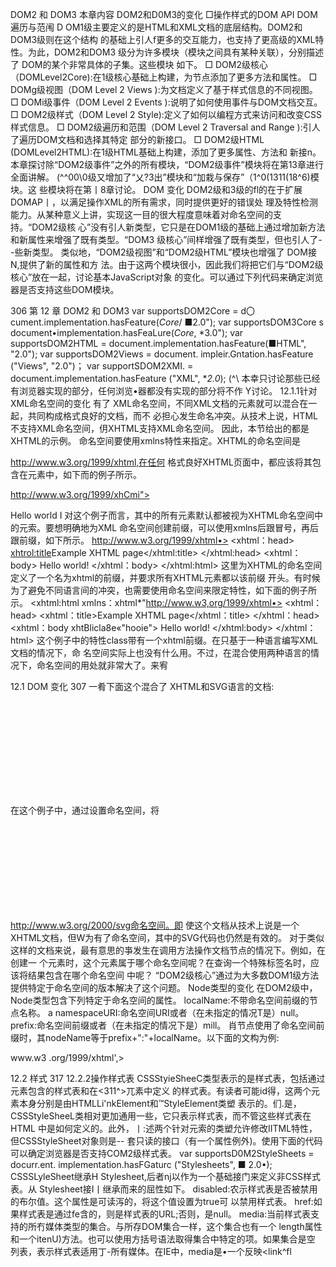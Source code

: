 DOM2 和 DOM3
本章内容
DOM2和D0M3的变化 □操作样式的DOM API
DOM遍历与范闱
D
OM1级主要定义的是HTML和XML文档的底层结构。DOM2和DOM3级则在这个结构
的基础上引人f更多的交互能力，也支持了更高级的XML特性。为此，DOM2和DOM3
级分为许多模块（模块之间具有某种关联），分别描述了 DOM的某个非常具体的子集。这些模块
如下。
□ DOM2级核心（DOMLevel2Core):在1级核心基础上构建，为节点添加了更多方法和属性。 □ DOMg级视图（DOM Level 2 Views ):为文档定义了基于样式信息的不同视图。
□ DOMi级事件（DOM Level 2 Events ):说明了如何使用事件与DOM文档交互。
□ DOM2级样式（DOM Level 2 Style):定义了如何以编程方式来访问和改变CSS样式信息。
□ DOM2级遍历和范围（DOM Level 2 Traversal and Range ):引人了遍历DOM文档和选择其特定 部分的新接口。
□ DOM2级HTML (DOMLevel2HTML):在1级HTML基础上构建，添加了更多属性、方法和
新接n。
本章探讨除“DOM2级事件”之外的所有模块，“DOM2级事件”模块将在第13章进行全面讲解。
(^^00\0级又增加了“乂?3出”模块和“加栽与保存”（1^0(1311(18^6)模块。这 些模块将在第丨8章讨论。
DOM 变化
DOM2级和3级的fl的在于扩展DOMAP丨，以满足操作XML的所有需求，同时提供更好的错误处 理及特性检测能力。从某种意义上讲，实现这一目的很大程度意味着对命名空间的支持。“DOM2级核 心”没有引人新类型，它只是在DOM1级的基础上通过增加新方法和新属性来增强了既有类型。“DOM3 级核心”间样增强了既有类型，但也引人了--些新类型。
类似地，“DOM2级视图”和“DOM2级HTML”模块也增强了 DOM接N,提供了新的属性和方 法。由于这两个模块很小，因此我们将把它们与“DOM2级核心”放在一起，讨论基本JavaScript对象 的变化。可以通过下列代码来确定浏览器是否支持这些DOM模块。

306 第 12 章 DOM2 和 DOM3
var supportsDOM2Core = d〇cument.implementation.hasFeature(*Core*/ ■2.0"); var supportsDOM3Core s document•implementation.hasFeaLure(*Core*, *3.0"); var supportsDOM2HTML = document.implementation.hasFeature(■HTML", "2.0"); var supportsDOM2Views = document. impleir.Gntation.hasFeature ("Views", "2.0")； var supportSDOM2XMI. = document.implementation.hasFeature ("XML", **2.0*);
(^\	本幸只讨论那些已经有浏览器实现的部分，任何浏览•器都没有实现的部分将不作
Y讨论。
12.1.1针对XML命名空间的变化
有了 XML命名空间，不同XML文档的元素就可以混合在一起，共同构成格式良好的文档，而不 必担心发生命名冲突。从技术上说，HTML不支持XML命名空间，仴XHTML支持XML命名空间。 因此，本节给出的都是XHTML的示例。
命名空间要使用xmlns特性来指定。XHTML的命名空间是

http://www.w3.org/1999/xhtml,在任何 格式良好XHTML页面中，都应该将其包含在<html>元素中，如下而的例子所示。
<html xmlns=*

http://www.w3.org/1999/xhCmi">
<head>
<title>Example XHTML page</title>
</head>
<body>
Hello world I </body>
</html>
对这个例子而言，其中的所有元素默认都被视为XHTML命名空间中的元索。要想明确地为XML 命名空间创建前缀，可以使用xmlns后跟冒号，再后跟前缀，如下所示。
<xhtml:html xmlns：xhtml=•

http://www.w3.org/1999/xhtml•>
<xhtml：head>
<xhtrol:title>Example XHTML page</xhtml:title>
</xhtml:head>
<xhtml：body>
Hello world!
</xhtml：body>
</xhtml:html>
这里为XHTML的命名空间定义了一个名为xhtml的前缀，并要求所有XHTML元素都以该前缀 开头。有时候为了避免不同语言间的冲突，也需要使用命名空间来限定特性，如下面的例子所示。
<xhtml:html xmlns：xhtml*"http://www.w3,org/1999/xhtml•>
<xhtml：head>
<xhtml：title>Example XHTML page</xhtml：title>
</xhtml：head>
<xhtml：body xhtBlicla8e«"hooie">
Hello world!
</xhtml:body>
</xhtml：html>
这个例子中的特性class带有一个xhtml前缀。在只基于一种语言编写XML文档的情况下，命 名空间实际上也没有什么用。不过，在混合使用两种语言的情况下，命名空间的用处就非常大了。来宥

12.1 DOM 变化 307
一肴下面这个混合了 XHTML和SVG语言的文档:
<hcml xmlns="http://www.w3,org/1999/xhtml">
<head>
<title>Example XHTML page</title>
</hcad>
<body>
<svg xmlnB*,'

http://www.w3.org/2000/svg* version*Ml. 1"
viowBox=n0 0 100 100" styles"width:100%; height:100%R>
<ract x=”0" y="0" width=_100"	style="fil1:red"/>
</avg>
</body>
</html>
在这个例子中，通过设置命名空间，将<svg>#识为了与包含文档无关的元素。此时，<svg>元素的 所有子元素，以及这些元素的所有特性，都被认为属于

http://www.w3.org/2000/svg命名空间。即 使这个文档从技术上说是一个XHTML文档，但W为有了命名空间，其中的SVG代码也仍然是有效的。
对于类似这样的文档来说，最有意思的亊发生在调用方法操作文档节点的情况下。例如，在创建一 个元素时，这个元素属于哪个命名空间呢？在查询一个特殊标签名时，应该将结果包含在哪个命名空间 中呢？ “DOM2级核心”通过为大多数DOM1级方法提供特定于命名空间的版本解决了这个问题。
Node类型的变化
在DOM2级中，Node类型包含下列特定于命名空间的属性。
localName:不带命名空间前缀的节点名称。
a namespaceURI:命名空间URI或者（在未指定的情况T是）null。
prefix:命名空间前缀或者（在未指定的情况下是）mill。
肖节点使用了命名空间前缀时，其nodeName等于prefix+":"+localName。以下面的文构为例:



<html xmlns="http： //

www.w3 .org/1999/xhtml',> <head>
<title>Example XHTML page</citle>
</head>
<body>
<8：8v? xmlns：s=Hhttp://www-.w3.org/2000/svgN veraion=MX.l"
vimfB〇x="0 0 100 100" Btyle«Nwidth2100%; height1100%N>
<s:rect x=*0” 分篇_0_ width*_100" heigbt="100* style="fill:red"/>
</s:svg>
</body>
</html>
NamespaceExample.xml
对于<加1〇1>兀素来说，它的 localName 和 tagName 是化1：1111" ,namespaceURI 是-http: //www. w3.org/1999/xht:inl",而 prefix 是 null。对于<s:svg>元素而言，它的 localName 是-svg"， tagName 是"s : svg”，namespaceURI 是•丨http: "

www.w3 • org/2000/svg",而 prefix 是"s" 〇 DOM3级在此基础上更进一步，又引人广F列与命名空间有关的方法D
isDefaultNamespacefna/nespaceUKJ):在指定的/3ainespacet7i?J：是+当前节点的默认命名空 间的情况下返回true。
lookupNamespaceURI (prefix):返回给定 prefix 的命名空间。
Q lookupPrefix<namespacet/RI):返回给定 namespaceORJ 的前缀。
12

308 第 12 章 DOM2 和 DOM3
针对前面的例子，可以执行下列代码：
alert(document.body.isDefaultNamespace("http：//www.v;3.org/1999/xhLml")； //true
//假设svg中包含着对<s:svg>的？丨用
alert{svg.lookupPrefix("

http://www.w3.org/2000/svg")); //"s" alert(svg.lookupNamespaceURI("s*)); //"hctp：//

www.w3.org/2000/svg"
在取得了一个节点，但不知道该节点与文档其他元素之间关系的情况下，这些方法趄很有用的。
Document类型的变化
DOM2级中的Document类型也发生了变化，包含了下列与各名空间有关的方法。
createElementNStnaznespaceyKI，tagWame}:使用给定的 CagWame 创建一个属于命名空 间namespaceORT的新元素。
 createAttributeNS(na/nespaceyi?工，attributeName) ••使III给定的 attributeWame 仓ll 建一个属于命名空间namespaceURI的新特性。
口 getElementsByTagNameNS (namespaceyi?!：/ tafirWame):返问属于命名空间 na/nespacelWI 的 tagWa/ne 兀素的 NodeListo
使用这些方法时需要传人表示命名空间的URI (而不是命名空间前缀），如下面的例子所示。
//创建一个新的SVG元索
var svg = document.createElementNS("http：//

www.w3.org/2000/svg","svg")?
//创建一个属于茱个命名空间的新特性
var att = document.createAttributeNS("http：//www,somewhere.com", "random")；
//取得所有XHTML元素
var oloms = document.gctElcmontsByTagNamoNS("hccp://

www.w3.org/1999/xhcml*#
只冇在文档中存在两个或多个命名空间时，这些与命名空间有关的方法才是必需的。
Element类型的变化
“DOM2级核心”中有关Element的变化，主要涉及操作特性。新增的方法如下。
getAttributeNS(■namespaceC/RUocalWa/ne):取得属于命名空间 namespaceUSI 且名为 locaiWajne 的特性。
getActributeNodeNS (na/nespaceUi?I，JocaJiVame):取得属于命名空间 narm?spacet//?I 且 名为的特性节点。
getElementsByTagNarneNS {iia^nespacettRI, tagWa/ne):返回属名空间 namespacet/KI" 的 fcagWaine 兀素的 NodeList。
口 hasAttributeNSfnajnespaceC/RJ^JocaZWaine):确定?^前元素是否冇一个名为 localName 的特性，而且该特性的命名空间是namespacelW2。注意，“DOM2级核心”也增加了一个 hasAttribute ()方法，用于不考虑命名空间的情况。
removeAttriubteNS (naTnespacet/KI', Joca_ZiVa/ne> :删除属于命名空间 name印aceORI 且名 为 2oc<a_2_Wa;ne 的特性。
 setAttributeNS (namespacel/RI, quali fiedName^ value) ：	namespace -
且名为guahfiedi你ne的特性的值为vaiue。
口 setAttributeNodeNS(aCtWode>:设置厲于命名空间 najnespaceURT 的特性节点。

12.1 DOM 变化 309
除了第一个参数之外，这些方法与DOM1级中相关方法的作用相N;第一个参数始终都是一个命 名空间URI。
4. NamedNodeMap类型的变化
NainedNodeMap类型也新增了下列与命名空间有关的方法。由于特性是通过NamedNodeMap表示 的，W此这些方法多数情况下只针对特件使用。
getMamedItemNS(na/nespacet/i?I, localWame):取得属于命名空间 na7nespace£/RI 且名为 localName
 removeNamedltemNS <i7amespaceC/RJ,Joca!Wame):移除属于命名空间	且名 为 _ZocaJWame 的项。
setNamedltemNS (node):添加node,这个节点已经亊先指定了命名空间信息。
由于一般都是通过元素访问特性，所以这些方法很少使用。
12.1.2其他方面的变化
D0M的其他部分在“D0M2级核心”中也发生了一些变化。这些变化与XML命名空间无关，而是 更倾向于确保API的可靠性及完整性。
1. DocumentType类型的变化
DocumentType 类型新增了 3 个属件：publicld、systemld 和 internalSubset。其中，前两 个庙性表示的是文档类■声明中的两个信息段，这两个信息段在DOM1级中是没有办法访问到的。以 下面的HTML文档类型声明为例。
<!DOCTYPE HTML PUBLIC "-//W3C//DTD HTML 4.01//EN"
"

http://www.w3.org/TR/htmi4/strict.dtd">
对这个文档类®声明而言，publicld是_-//W3C//DTDHTML 4.01//EN_,[flfsystemId是-http: //www• w3 .org/TR/html4/strict .dt:d_。在支持DOM2级的浏览器中，应该可以运行下列代码。
alert{document.doctype.publicld)； alert(documGnt.doctype.systemld)；
实际h，很少需要在网页中访问此类倌息。
最后一个属性internalSubset,用丁•访问包含在文档类型声明中的额外定义，以下面的代码为例。
<!DOCTYPE html PUBLIC "-//W3C//DTD XHTML 1.0 Strict//EN' "http：//

www.w3.org/TR/xhtmll/DTD/xhtmll-strict.dtd"
(<!ELEMENT name (#PCDATA)>) >
访问 document.doctype.internalSubset 将得到"<!ELEMENT name {#PCDATA}>_0 这种内部 子集（internal subset)在HTML中极少用到，在XML中可能会更常见一些。
Document类型的变化
Document类型的变化中唯一与命名空间无关的方法是importNode ()。这个方法的用途是从一个 文档中取得•个节点，然后将其导入到另一个文档，使其成为这个文档结构的-部分。需要注意的是， 每个节点都冇•个ownerDocument属性，表示所属的文档。如果调用appendCMld()时传人的节点 属于不N的文档（ownerDocument属性的值不一样），则会导致错误。但在调用importNode (>时传人 不同文杓的节点则会返回一个新节点，这个新节点的所有权归当前文档所宥。
说起来，importNodeU方法与Element的cloneNode()方法非常相似，它接受两个参数：要复
12

310 第 12 章 DOM2 和 DOM3	
制的节点和-个表示是否复制T-节点的布尔值。返冋的结果是原来节点的副木，但能够在当前文档中使 用。来者F面的例子：
var newNode = document. importNode (oldNode, true) ; //导入节点及其所有子节点
document.body.appendChild(newNode)；
这个方法在HTML文档中并不常用，在XML文档中用得比较多（更多讨论请参见第18章)。
“DOM2级视图”模块添加了一个名为defaultView的届性，其中保存着一个指针，指向拥有给 定文档的窗口（或框架)。除此之外，“视图”规范没冇提供什么时候其他视图可用的信息，W而这是唯 一一个新增的屈性。除IE之外的所有浏览器都支持defaultview属性。在IE中有一个等价的属性名 叫parentWindowCOpera也支持这个属性)。因此，要确定文档的归M窗门，可以使用以下代码。
var parentWindow = document.defaulcview I 1 document.parentWindow；
除f 1:述一个方法和一个厲性之外，“DOM2级核心”还力document • implementation对象规定了 两个新方法：createDocuxnentType (> 和 createDocument<)。前者用于创建一个新的 DocumentType 节点，接受3个参数：文档类型名称、publicld、systeiuld。例如，下列代码会创建•个新的HTML
Strict文档类型。
var doctype = document. iniplementation. createDocumentType ("html" #
"-//W3C//DTD HTML 4.01//EN",
"http: //www. w3 . org/TR/htrai4/strict .dtd11);
由于既有文档的文括类型不能改变，因此createDocumentType()只在创建新文档时有用；创建 新文约时需要用到creatcDocumentU方法。这个方法接受3个参数：针对文样中元素的namesp， aceURI、文档元素的标签名、新文档的文档类型。下面这行代码将会创建一个空的新XML文捫。
var doc = document.implementation.createDocument{mn, "root", null)；
这行代码会创建一个没存命名空间的新文档，文档元素为<r〇〇t>,而且没有指定文裆类瑠。要想 创建一个XHTML文档，可以使用以下代码。
var doctype = doeximent .implementation.createDocurr.entType ("htni",
"-//W3C//DTD XHTML 1.0 Strict//ENB,
"

http://www.w3.org/TR/xhtmll/DTD/xhtmll-strict.dtd");
var doc = document. implementation.createDocument ("http：//

www.w3 .org/1999/xhtrnl*',
"html", doctype)；
这样，就创建了一个带有适当命名空间和文档类型的新XHTML文档。不过，新文档当前只有文档 元素剩下的所有元素都需要继续添加。
“DOM2级 HTML” 模块也为 document • implementation 新增了一个方法，名叫 createHTML- DocumentO。这个方法的用途是创建一个完整的HTML文档，包括<html>、<head>、ctitle^U <body>元素。这个方法只接受一个参数，即新创建文档的标题（放在<1^^>元素中的字符串），返回 新的HTML文档，如下所示：
var htmldoc = document .iirplemer.tation.createHTKLDociment ("New Doc"); alert: (htmldoc.citie) ；	//"Now Doc•
alGrc<typeof hcmldoc.body);	//"object"
CreateHTMLDocumentExampie.htm

12.1 DOM 变化 311
通过调用createHTMLDocumentO创建的这个文抒，是HTMLDocument类型的实例，因而具有该 类艰的所有厲性和方法，包括title和body属件。只有Opera和Safari支持这个方法。
Node类型的变化
Node类型中唯一与命名空间无关的变化，就是添加了 isSupported U方法。与DOM1级为document. implementation 引人的 hasFeature () 方法类似， isSupportedO 方法用于确定肖前节点具有 什么能力。这个方法也接受相N的两个参数：特性名和特性版本号。如果浏览器实现了相应特性，而且 能够基于给定节点执行该特性，isSupported()就返回true。来看一个例子：
if (document.body.isSupported("HTML", "2.0")){
//执行只有_DOM2级HTML •才支持的操作
)
由于不同实现在决定对什么特性返回true或false时并不一致，这个方法同样也存在与hasFeat;ure(} 方法相N的问题。为此，我们建议在确定某个特性是否可用时，最好还是使用能力检测。
DOM3级引人了两个辅助比较节点的方法：isSameNode(r和isEqualNodeO。这两个方法都接受 一个节点参数，并在传人节点与引用的节点相同或相等时返冋true。所谓相同，指的是两个节点引用的 是同一个对象。所谓相等，指的是两个节点是相同的类型，具有相等的属性（nodeName、nodeValue, 等等)，而fi它们的attributes和childNodes属性也相等（相同位K包含相同的值)。来看一个例子。
var divl = document.createElement("div*); divl.setAttribute("class", "box");
var di.v2 = document .createElement ("div"); div2.secAttribute("class", "box")；
alert(divl.isSameNode(divl))? //true alert(divl.isEqualNode(div2)); //true alert(divl.ieSameNode{div2))； //false
这里创建了两个具有相同特性的<div>元素。这两个元素相等，佴不相同。
DOM3级还针对为DOM节点添加额外数据引人了新方法。其中，setUscrData (>方法会将数据指 定给节点，它接受3个参数：要设置的键、实际的数据（可以是任何数据类型）和处理函数。以下代码 可以将数据指定给一个节点。
document.body.setUserData("name•, "Nicholas", function(){})；
然后，使用getUserDataU并传人相同的键，就可以取得该数据，如下所示： var value = document.body.getUserDataCnajr.e");
传人setUserDataO中的处理函数会在带有数据的节点被复制、删除、重命名或引人一个文档时 调用，丨村而你可以亊先决定在上述操作发生时如何处理用户数据。处理函数接受5个参数：表示操作类 塑的数值（1表示复制，2表示导人，3表示删除，4表示電命名）、数据键、数据值、源节点和目标节 点。在删除节点时，源节点是null;而在复制节点时，P标节点是null。在函数内部，你可以决定如 何存储数据。来宥下面的例子。
var div = document.createElement("div")；
1 div.sotUserData{"name", "Nicholas' function(operation, key, value, src( dest){ if (operation == 1){
dest.setUserData(key, value, function(){});	)
12

312 第 12 章 D0M2 和 D0M3
})；
var newDiv = div.cloneNode(true)；
alert{newDiv.getUserData("name"))；	//"Nicholas
LkerDataExampk.htm
这里，先创建了一f<div>元素，然后乂为它添加了一些数据（用户数据)。在使用cloneNodeO 复制这个元素时，就会调用处理函数，从而将数据自动复制到了副本节点。结果在通过副本节点调用 getUserData ()时，就会返间与原始节点中包含的相同的值。
框架的变化	_
框架和内嵌框架分別用HTMLFraitieElement和HTMLIFrameElement表水,它们在DOM2级中都有 了一个新属性，名叫contentDocument。这个属性包含•-个指针，指向表示框架内容的文桂对象。在此 之前，无法6：接通过元素取得这个文档对象（只能使用frames集合)。可以像下面这样使用这个属性。



var iframe = document.getElementByldCmylframe-)；
var iframeDoc = iframe.contentDocument；	//在 IE8 以前的版表中无效
IFrameElementExampie.htm
由T contentDocument属性是Document类型的实例，因此可以像使用其他HTML文們一样使 用它，包括所有属性1(丨方法。Opera、Firefox、Safari和Chrome支持这个属性。IE8之前不支持框架中 的contencDocument属性，似支持一个名叫contentWindow的域性，该属性返tlj框架的window对 象，而这个window对象乂存一个document属性。因此，要想在上述所有浏览器中访问内嵌框架的文 档对象，可以使用下列代码。
var iframe = document.getElemeritById("myIfrair.e,');
var iframeDoc = iframe.contentDocuinent II iframe.contentWindow.document;
IFrameElementExample2.htm
所有浏览器都支持contentWindow属性。
f
	访问框架或内嵌框架的文档对象要受到跨城安全策略的限制。如果某个框架中的
页面来自其他域或不同子域，或者使用了不同的协议，那么要访问这个枢架的文档对
象就会导致错谋。
12.2样式
在HTML中定义样式的方式有3种：通过<link/>元素包含外部样式表文件、使用<^716/>元素 定义嵌人式样式，以及使用style特性定义针对特定元素的样式。“DOM2级样式”模块围绕这3种应用 样式的机制提供了一套API。要确定浏览器是杏支持DOM2级定义的CSS能力，'nj■以使用下列代码。
var supportsD0M2CSS = docroment. implementation.hasFeature (*,CSSt,, -2.0"); var supportsDOM2CSS2 = document.implementation.hasPcaturc("CSS2 *, "2.0")?

12.2 样式 313
12.2.1访问元素的样式
任何支持style特性的HTML元素在JavaScript屮都有一个对应的style厲性。这个style对象 是CSSStyleDeclaration的实例，包含着通过HTML的style特性指定的所有样式信息，但不包含 与外部样式表或嵌人样式表经叠而来的样式。在style特性中指定的任何CSS属性都将表现为这个 style对象的相应M性。对于使用短划线（分隔不同的词汇，例如background-image)的CSS属性 名，必须将其转换成驼峰大小写形式，才能通过JavaScript来访问。下表列出了几个常见的CSS属性及 其在style对象中对应的属性名。
多数情况下，都可以通过简单地转换属性名的格式来实现转换。其中一个不能直接转换的CSS属性 就是float。由于float是JavaScript中的保留字，因此不能用作属性名。“D0M2级样式”规范规定 样式对象上相应的属性名应该是cssFloat; Firefox、Safari、Opera和Chrome都支持这个属性，而IE 支持的则是styleFloat。
只要取得一个有效的DOM元素的引用，就可以随时使用JavaScript为其设置样式。以下是几个例子。
var myDiv = document.getE丄ementById(*myDiv*}?
//设里背景颜色
myDiv.style.backgroundColor = "red";
//改变大小
myDiv.style.width = _100px_; myDiv.style.height = *200px*；
//指定边框
myDiv.style.border = "lpx solid black";
在以这种方式改变样式时，元素的外观会肖动被更新。
在标准模式下，所有度量值都必须指定一个度量单位。在混杂模式下，可以将 style.width设置为lO'浏览器会假设它是•ZOpx*;但在标准模式下，将
style.width设置为"20•会导致被忽略	因为没有度量单位。在实战中，最好始
终都指定度量单位。
通过style对象同样可以取得在style特性中指定的样式。以下面的HTML代码为例。
<div id="myDiv" style= "background-color ：blue? width: lOpx; height :25px"x/div>
在style特性中指定的样式信息可以通过下列代码取得。
alert(myDiv.style.backgroundColor)；	//"blue"
alert(myDiv.style.width)；	//*10px"
alert(myDiv.style.height);	//*25px*

314 第 12 章 DOM2 和 DOM3
如果没有为元素设许style特性，那么style对象中可能会包含-些默认的值，但这些值并不能 准确地反映该元素的样式信息。
DOM样式属性和方法
“DOM2级样式”规范还为style对象定义了一些属性和方法。这些属性和方法在提供元素的style 特性值的同时，也可以修改样式。下面列出了这些属性和方法。
cssText:如前所述，通过它能够访问到style特性中的CSS代码。
length:应用给元素的CSS属性的数量。
parentRule:表7TCCSS信息的CSSRule对象。本节后面将讨论CSSRule类型。
getPropertyCSSValue(propertyWame):返冋包含给定属性值的 CSSValue 对象。
getPropertyPriority(propertyWaj7ie>:如果给定的属性使用了！ important 设®，则返回 "iir.portant";否则，返回空宁符串。
口 getPropertyValue(propertyWame):返回给定属性的字符串值。
item (index):返冋给定位置的CSS属性的名称。
removeProperty(propertyWame):从样式中删除给定属性。
setProperty(propertyWajne,vaiue,priority):将给定属性设置为相应的值，并加上优先 权标志（"important“或者一个空字符串）。
通过cssText属性可以访问style特性中的CSS代码。在读取模式下,cssText:返回浏览器对style 特性中CSS代码的内部表示。在写人模式下，賦给cssText的值会重写整个style特性的值；也就是 说，以前通过style特性指定的样式信息都将丢失。例如，如果通过style特性为元素设置了边框， 然后再以不包含边框的规则重写cssText,那么就会抹去元素上的边框。下面是使用cssText属性的 一个例子。
myDiv.style.cssText = "width： 2bpx; height： lOOpx； background-color： green"? alert(myDiv.style.cssText);
设置cssText是为元素应用多项变化最快捷的方式，因为可以一次性地应用所有变化。
设汁length属件的S的，就是将其与item <)方法配套使用，以便迭代在元素中定义的CSS属性。 在使用length和item<)时，style对象实际上就相当于一个集合，都可以使用方括号语法来代替 item (>来取得给定位®的CSS届性，如下面的例子所示。
for (var i=0, len=myDiv.style.length； i < len； i++){ alert {myDiv.style[i] >?//或者 ntyDiv.style.item(i>
}
无论是使用方括号语法还是使用item()方法，都可以取得CSS属性名（"background-color", 不是”backgroundColorM )。然后，就可以在getPropertiyValue ()中使用了取得的厲性名进一步取 得属性的值，如下所示。	■
var prop, value, 1, len;
for (i=0, len=myDiv.style.length; i < len; i++){
prop - my-Div.style [i] ；	//或者 myDiv. style .item (i)
value ■ 〇vX>iv*0tyle.9«tPropertyValue(pr^>); alert(prop + » ； ■ + value)；
}
getPropertyValueU方法取得的始终都是CSSW性值的字符串表示。如果你需要更多信息，可 以使用getPropertyCSSValue()方法，它返回一个包含两个属性的CSSValue对象，这两个属性分

12.2 样式 315
别是：cssText 和 cssValueType。其中，cssText 属性的值SgetPropertyValueU返冋的值相同. 而cssValueType属性则是--•个数值常M,表示值的类0表示继承的值，1表示基本的值，2表示 值列表，3表示自定义的值。以下代码既输出CSS属性值，也输出值的类型。
var prop, value, len；
for (i=0, len=myDiv.style.length; i < len； i++){
prop = myDiv.style [il ; //或者 myDiv.style. item(i> value = rayDiv.style.getPropertyCSSValue(prop);
alert<prop + n ： • + value.cssText + ■ (" + value.cosValueType +	;
DOA4StyieObjectExample.htm
在实际开发中，getPropertyCSSValueU 使用得比 getPropert:yValue()少得多。IE9+、Safarie 3+以及Chrome支持这个方法。Firefox 7及之前版本也提供这个访问，但调用总返回null。
要从元素的样式中移除某个CSS属性，需要使用removePropertyU方法。使用这个方法移除一 个属性，意味着将会为该属性应用默认的样式（从其他样式表经层叠而来)。例如，要移除通过style 特性设置的border属性，可以使用下面的代码。
rayDiv.style.removeProperty("border■)；
在不确定某个给定的css属性拥有什么默认值的情况下，就可以使用这个方法。只要移除相应的属 性，就可以为元素应用默认值。
除非另有说明，本节讨论的属性和方法都得到了丨E9+、Firefox、Safari、Opera9+
以及Chrome的支持。
计算的样式
虽然style对象能够提供支持style特性的任何元素的样式信息，它不包含那些从其他样式表 层叠而来并影响到当前元素的样式信息。“DOM2级样式”增强了 document.defaultView,提供了 getComputedStyleU方法。这个方法接受两个参数：要取得计算样式的元素和一个伪元素字符串（例 如-:after")。如果不需要伪元素信息，第二个参数可以是null。getComputedStyle(>方法返回一 个CSSStyleDeclaration对象（与style属性的类型相N ),其中包含当前元素的所有计算的样式。 以下面这个HTML页面为例。
<!DOCTYPE html>
<html>
<head>
<title>Computed Styles Example</title>
<style type="text/css"> tmyDiv {
background color： blue； width： lOOpx； height： 200px；
}
</style>
</head>
<body>
<div id=*myDiv* style="background-color： red； border： lpx solid black**></div> </body>
</html>
ComputedStylesExampie.htm
12



316 第 12 章 D0M2 和 DOM3
应用给这个例子中<<^^>元素的样式一方面来Q嵌入式样式表（<style>兀素中的样式），另一方 面來自其style特性。但是，style特性中设S了 backgroundlColor和border，没有设ft width 和height,后者是通过样式表规则应用的。以下代码可以取得这个元素计算后的样式。



var myDiv = dociiinent.geCElementByldfinyDiv") ?
var computedStyLe = document.dofaultView.gecCoir.putedStyle(myDiv, null);
alert(computedScylo.backgroundColor)? alert(computedScyle.width)； alert(computedScyle.height); alert(computedStyle.border)；
// "red”
// "lOOpx"
// "200px”
//在某些浏見器中是-lpx solid black"
ComputedStylesExample. htm
在这个元素i丨嘴后的样式中，背景颜色的值是"red»，宽度值是nOOpK•，高度值是^OOpx"。我 们注意到，背景颜色不是"blue",丙为这个样式在fl身的style特性中已经被覆盖了。边框属性能 会也可能不会返W样式表中实际的border规则（Opera会返回，但其他浏览器不会)。存在这个差别的 原因是不同浏览器解释综合（rollup )属性（如border )的方式不同，因为设H这种属性实际上会涉及 很多其他属性。在设置border时，实际上是设置了四个边的边框宽度、颜色、样式属性 (border-left-width % border-top-color、border-bottom-style ,等等）〇 因此，.即使 computers- tyle.border 不会在所有浏览器中都返冋值，似 computedStyle.borderLeftWidth 则会返问值。
需要注意的是，即使有些浏览器支持这种功能，但表示值的方式可能会有所区别。 1例如，Firefox和Safari会将所有颜色转换成RGB格式（例如红色是rgb(255,0,0> )。 因此，在使用getComputedStyle()方法时，最好多在几种浏览器中測试一下6
IE不支持getComputedStyle()力'法，但它冇一种类似的概念。在IE中，每个具冇styleM性 的元素还朽一个currentStyle M性。这个属性是CSSStyleDeclaration的实例，包含^前元索全 部计算后的样式。取得这些样式的方式也差不多，如下_的例子所示。
var myDiv = document. gctEiementByld (BrcyDiv")； var computedStyle » myDiv.currentStyle;
alert(oomputedStyle.backgroundColor)；
alert(computedStyle.width);
alert(compuCedStyle.height)?
alert(corapuCedStylG.border);
//"red"
//"lOOpx"
//fl200px"
//undefined
lEComputedStylesExample. htm
与DOM版本的方式一样，IE也没有返冋border样式，因为这是一个综合属性。
无论在哪个浏览器中，呆道要的一条是要记住所有计算的样式都是只读的；不能修改计算后样式对 象中的CSS属性。此外.计算后的样式也包含属于浏览器内部样式表的样式信息，因此任何具右默认值 的CSS属性都会表现在计算后的样式中。例如，所有浏览器中的visibility属性都冇-个默认值， 但这个值会因实现而异。在默认情况下，宥的浏览器将visibility属性设置为"visible'而宥的 浏览器则将其设置为"inherit•。换句话说，不能指堵某个CSS M性的默认值在不同浏览器中是相同 的。如采你需要元素具有某个特定的默认值，应该手丁在样式表中指定该值。

12.2 样式 317
12.2.2操作样式表
CSSStyieSheeC类型表示的是样式表，包括通过<link>元素包含的样式表和在<311^>兀素中定义 的样式表。有读者可能id得，这两个元素本身分别是由HTMLLi'nkElement和™StyleElement类塑 表示的。们.是，CSSStyleSheeL类相对更加通用一些，它只表示样式表，而不管这些样式表在HTML 中是如何定义的。此外，丨:述两个针对元索的类塑允许修改IITML特性，但CSSStyleSheet对象则是-- 套只读的接口（有一个属性例外)。使用下面的代码可以确定浏览器是否支持COM2级样式表。
var supportsD0M2StyleSheets =
docurr.ent. implementation.hasFGaturc ("Stylesheets", ■ 2.0•);
CSSSLyleSheet继承H Stylesheet,后者nj以作为一个基础接门来定义非CSS样式表。从 Stylesheet接I丨继承而来的屈性如下。
disabled:农示样式表是否被禁用的布尔值。这个属性是可读泻的，将这个值设置为true可 以禁用样式表。
href:如果样式表是通过<link>fe含的，则是样式表的URL;否则，是null。
media:当前样式表支持的所冇媒体类型的集合。与所存DOM集合一样，这个集合也有一个 length属性和一个itenU)方法。也可以使用方括号语法取得集合中特定的项。如果集合是空 列表，表示样式表适用丁-所有媒体。在IE中，media是•一个反映<link^fl<style>元索media 特性值的字符串。
ownerNode:指向拥有当前样式表的货点的指针，样式表可能是在HTML中通过<link;^ <style/>引入的（在XML中可能是通过处理指令引人的)。如果当前样式表是其他样式表通过 ©import导入的，则这个属性值为null。不支持这个属性。
parentStyleSheet:在治前样式表是通过@import导入的情况下，这个属性是一个指向导人 它的样式表的指针。
title: ownerNode 中 tidle M性的值。
type:表7TC样式表类灌的字符串。对CSS样式表而言，这个字符
除丫 disabled属性之外，其他厲性都是只读的。在支持以上所有这些属性的基础卜.， CSSStyleSheet类型还支持下列属性和方法：
cssRules:样式表中包含的样式规则的集合。1E不支持这个M性，但有一个类似的rules属性。
ownerRule:如果样式表造通过@import导人的，这个属性就是一个指针，指向表示导人的规 则；否则，值为null。^不支持这个属性。
deleteRule(index>:删除cssRules集合中指定位置的规则。IE不支持这个方法，但支持 •一^类似的 rereoveRule <)方法。
insertRule (rule, index):向cssRules集合中指定的位置插人ruie字符电。丨E不支持这 个方法，倂支持一个类似的addRule 〇方法。
应用于文們的所有样式表是通过document. styleSheeCs集合来表示的。通过这个集合的length M性吋以获知文杓中样式表的数最，而通过方括号语法或item()方法可以访问每-个样式表。來看一个 例了-。
var sheet = null；
for (var	len=document.stylesheets.. 1 ength； i < len； i++) {

318 第 12 章 D0M2 和 DOM3
sheet = document•stylesheets⑴； alert: (sheet .href);
StyleSheetsExample. htm
以上代码可以输出文杓中使用的每一个样式表的href属性（<style>元素包含的样式表没衧 href厲性)。
不同浏览器的document.stylesheets返M的样式表也不同。所有浏览器都会包A<style>兀素 和reJL特性被设置为-stylesheet"的<Iink>元素引入的样式表。IE和Opera也包含rel特性被设置为 "alternate stylesheet"的clinloX索引入的样式表。
也可以直接通过<link>^<style>X素取梅CSSStyleSheet对象。DOM规定了一个包含 CSSStyleSheet对象的厲性，名叫sheet;除丫 IE,其他浏览器都支持这个属性。IE支持的是 stylesheet属性。要想在不同浏览器中都能取得样式表对象，可以使用下列代码。
function getStyleSneet(element)(
return elexent. sheet I I elerr.enc. styleSheec；
) •
//取得第一个<link/>元素以入的样式表
var link = docuir‘enc.getElemer_tsByTagNane("link”【0];
var sheet = getStylesheet(link)?
StykSheetsExamph2.htm
这里的getStylesheet (>返W的样式衷对象与document • sty] eSheets集合中的样式表对象相丨司。
1. CSS规则
CSSRule对象表示样式表中的每-条规则。实际h, CSSRule是-个供其他多种类型继承的基类 型，其屮坡常见的就是CSSStyleRule类型，表示样式倍息（其他规则还有@111^〇1：1;、@font-face、 @page *@charset,但这些规则很少有必要通过脚本来访问）。CSSStyleRule对象包含F列属性。
cssText:返M整条规则对应的文本。由于浏览器对样式表的内部处理方式不M,返M的文本 可能会与样式表中实际的文本不一样；Safari始终都会将文本转换成全部小写。丨£不支持这个 属性。
parentRule:如果肉前规则是导人的规则，这个属性引用的就是导人规则；否则，这个值为 null。IE不支持这个属性。
parentStyleSheet: 3前规贝丨〗所屈的样式表。IE不支持这个属性c
selectorText:返H当前规则的选择符文本„由于浏览器对样式表的内部处理方式不同，返M 的文本吋能会与样式表中实际的文本不一样（例如，Safari 3之前的版本始终会将文本转换成全 部小写)。在Firefox、Saferi、Chrome和IE中这个属性是只读的。Opera允许修改selectorText:。
style：-个CSSStyleDeclaration对象，可以通过它设置和取得规则中特定的样式值。
a匕ype:表示规则类坻的常量值。对于样式规则，这个值是丨。IE不支持这个属性。
K中二个最常用的间性是 cssText、selectorText 和 style。cssText 性与!style.cssText 厲性类似，似并不相同。前者包含选择符文本和围绕样式倍总的花括兮，A?杏只包含样式信息（类似于 冗素的style.cssText)。此外，cssText是只读的，而style.cssText也可以被重W。

12.2 样式 319
大多数情况下，仅使用style属性就可以满足所有操作样式规则的需求了。这个对象就像每个元 素上的style属性一样，UJT以通过它读取和修改规则中的样式信息。以下面的CSS规则为例。
div.box {
background-color： blue； width： lOOpx; height： 200px；
CSSRuksExample.htm
假设这条规则位于页面中的第一个样式表中，而且这个样式表中只有这一条样式规则，那么通过下 列代码可以取得这条规则的各种信息。
var sheet = document.stylesheets(0);
var rules = sheet.cssRules I I sheet.rules?	//取得规刻表
var rule = rules [0];	//取得第一■条规則
alert(rule.selectorText);
alert(rule.style.cssText)；
alert(rule.style.backgroundColor)；
alert(rule.style.width)；
alert(rule.style.height);
//"div.box"
//完整的CSS代码 /"blue" //■100px" //_200px"
CSSRuiesExample.htm
使用这种方式，可以像确定元素的行内样式信息一样，确定与规则相关的样式信息。与使用元素的 方式一样，在这种方式下也可以修改样式信息，如下面的例子所示。
var sheet = document.styleSheets(0J;
var rules = sheet.cssRules II sheet, rules；	//取得规則表
var rule = rules[0J;	//取得第一条规則
rule.style•backgroundColor•厲 ” red"
CSSRulesExample. htm
必须要注意的是，以这种方式修改规则会影响页面中适用于该规则的所有元素。换句话说，如果有 两个带有box类的<div>元素，那么这两个元素都会应用修改后的样式。
2.创建规則
DOM规定，要向现有样式表中添加新规则，需要使用insertRuleO方法。这个方法接受两个参 数：规则文本和表示在哪里插人规则的索引。下面是一个例子。
sheet. insertRule("body { background-color： silver }", 0) ； //DOM 方法
这个例子插人的规则会改变元素的背景颜色。插人的规则将成为样式表中的第一条规则（插人到了 位0)	规则的次序在确定层叠之后应用到文档的规则时至关重要。Firefox、Safari、Opera和Chrome
都支持insertRule <)方法。
IE8及更早版本支持一个类似的方法，名叫addRuleO,也接收两必选参数：选择符文本和CSS 样式信息；一个可选参数：插人规则的位置。在IE中插人与前面例子相同的规则，可使用如下代码。 sheet. addRu 1 e {* body", "background-color: silver*, 0) ； //仅对 IE 有效 有关这个方法的规定中说，最多可以使用addRule()添加4 095条样式规则。超出这个上限的调用 将会导致错误。
12

320 第 12 章 DOM2 和 DOM3
要以跨浏览器的方式向样式衣中插人规则，可以使用下面的函数。这个函数接受4个参数：要向其 中添加规则的样式表以及与addRule (>相同的3个参数，如下所示。



function insertKule(sheet, scleccorText, cssText, position){
d f (sheet.insertRule){
sheet. insertRulo (sclectorToxt + " {* + cssText +	, position);
} else if (sheet.addRulc){
sheet.addRule(selGCtorTcxt# cssText, position)；



CSSRidesExampk2.htm
下面是调用这个函数的示例代码。
insertRule(document.styleSheets10], -body", "background color: silver", 0)；
虽然可以像这样来添加规则，似随着要添加规则的增多，这种方法就会变得非常繁琐。因此，如果 要添加的规则非常多，我们建议还是采用第10章介绍过的动态加载样式表的技术。
删除规则
从样式表屮删除规则的方法是deleteRuieU,这个方法接受•个参数：要删除的规则的位置。例 如，要删除样式表中的第一条规则，可以使用以下代码。
sheet .deleteRule (0) ;	//DOM 方法
[E支持的类似方法叫removeRuleO,使用方法相同，如下所示：
sheet. removeRule (0) ；	//仅对 IE 有效
下面是一个能够跨浏览器删除规则的函数。第一个参数是要操作的样式表，第二个参数是要删除的 规则的索引。
function deleteRule(sheetf index){ if (sheet.deleteRule){
sheet.deleteRule(index)；
} else if (sheet.removeRule){ sheet.removeRule{index)；
)
调用这个函数的方式如下。
CSSRulesExample2.htm
deleteRule(document.stylesheets(0], 0)；
与添加规则相似，删除规则也不是实际Web开发中常见的做法。考虑到删除规则可能会影响CSS 的效果，因此请大家慎重使用。
12.2.3元素大小
本节介绍的属性和方法并不属于“DOM2级样式”规范，但却与HTML元素的样式息息相关。DOM 中没有规定如何确定页面中元素的大小。丨E为此率先引人丫一些属性，以便开发人员使用。目前，所有 主要的浏览器都已经支持这些属性。

12.2 样式 321
偏移置
首先要介绍的届性涉及偏移量（offsetdimension),包括元素在屏幕上占用的所有可见的空间。元素 的可见大小由其高度、宽度决定，包括所有内边距、滚动条和边框大小（注意，不包括外边距)。通过 下列4个属性可以取得元素的偏移量。
offsetHeight:元素在垂直方向上占用的空间大小，以像素计。包括元素的高度、（可见的） 水平滚动条的髙度、上边框高度和下边框高度。
of fsetWidth:元素在水平方向上占用的空间大小，以像素计。包括元素的宽度、（可见的）垂 直滚动条的宽度、左边框宽度和右边框宽度。
offsetLeft:元素的左外边框至包含元素的左内边框之间的像素距离。
offsetTop:元素的上外边框至包含元素的上内边框之间的像素距离。
其中，offsetheft和offsetTop属性与包含元素有关，包含兀素的引用保存在offsetParent 属性中。of fsetParent属性不一定与parentNode的值相等。例如，<1;<1>元•素的offsetParent是 作为其祖先元素的<table>元素，因为<table>是在DOM层次中距4(3>最近的一个具有大小的元素。 图i2-i形象地展示r上面几个属性表示的不同大小。
offaetFarent



图丨2-1
要想知道某个元索在页面上的偏移it,将这个兀索的offsetLeft和offsetTop与其offsetParent 的相同属性相加，如此循环直至根元索，就可以得到一个基本准确的值。以下两个函数就可以用于分别 取得元索的左和上偏移量。
function getElementLeft(element){
var actualLeft = element.offsetLeft; var current = element.offsetParent?
while (current !== null){
actualLeft += current.offsetLeft; current = current.offsetParent?
}
12
}
return actualLeft；

322 第 12 章 D0M2 和 D0M3
function getElementTop(element){
var accualTop = element.offsetTop? var current = element.offsetParent;
while (current	null){
actualTop += current, offsetTop; current = current.offsetParent;
}
return actualTop;
OffsetDimensionsExampie.htm
这两个函数利用of f setParent属性在DOM M次中逐级向h回溯，将每个层次中的偏移M属性 合计到一块。对丁•简单的CSS布局的页面，这两函数可以得到非常精确的结果。对于使用表格和内嵌 框架布局的贞面，由于不同浏览器实现这些元素的方式不丨因此得到的值就不太精确了。•一般来说, 页面中的所有元素都会被包含在几个《1^>元素中，而这些<div>元素的offsetParent 乂是 <body>元素，所以 getElementLeft <)与 getElementTop (> 会返冋与 offsetLeft 和 of fsetTop 相同的值。
(^\	所有这些偏移量属性都是只读的，而且每次访问它们都需要重新计算。因此，应
^该尽量避免重复访问这些属性；如果需要重复使用其中某些属性的值，可以将它们保 存在局部变量中，以提高性能。
客户区大小
元素的客户区大小（clientdimension),指的是元索内容及其内边距所占据的空间大小。有关客户IX 大小的属性有两个：clientwidth和clientHeight。其中，clientwidth属性是兀素内容区宽度加 上左右内边距宽度；clientHeight属性是元素内容K髙度加上上下内边距高度。團12-2形象地说明 了这些属性表示的大小。
offsetParent



图 12-2

12.2 样式 323
从字面上看，客户K大小就是元素内部的空间大小，因此滚动条占用的空间不计算在内。最常用到 这些属性的情况，就是像第8章讨论的确定浏览器视口大小的时候。如下面的例子所示，要确定浏览器 视U大小，可以使用document.documentElement或docuinent.body (在IE7之前的版本中）的 clientWidth 和 clientHeight。
function getviewport(){
if (document.compatMode == "BackCompat"){ return {
width： docximent.body.clientWidth, height: document.body.cliontHeight
>;
} else {
return {
width: document.documentElement.clientwidth, height： document.documentElement.clientHeight
这个函数首先检査document.compatMode属性，以确定浏览器是否运行在混杂模式。Safari 3.1 之前的版本不支持这个属性，W此就会自动执行else语句。Chrome、Opera和Firefox大多数情况下都 运行在标准模式下，因此它们也会前进到else语句。这个函数会返冋一个对象，包含两个属性：width 和height;表示浏览器视(J (<html;^<body:>兀素）的大小。
与偏移量相似，客户区大小也是只读的，也是每次访问都要重新计算的。
滚动大小
最后要介绍的是滚动大小（scrolldimension),指的是包含滚动内容的元素的大小。有些元素（例如 <html>元素），即使没有执行任何代码也能自动地添加滚动条；但另外一些元素，则需要通过CSS的 overflow M性进行设置才能滚动。以下是4个与滚动大小相关的属性。
scrollHeight:在没有滚动条的情况下，元素内容的总高度。
scroUWidth:在没有滚动条的情况下，元素内容的总宽度。
scrollLeft:被隐藏在内容区域左侧的像素数。通过设置这个属性可以改变元索的滚动位置。
scrollTop:被隐藏在内容区域上方的像素数。通过设S这个属性可以改变元素的滚动位置。
图12-3展示了这些属性代表的大小。
scrollWidth和scrollHeight主要用于确定元素内容的实际大小。例如，通常认为<html>元素 是在Web浏览器的视口中滚动的元素（IE6之前版本运行在混杂模式下时是<body>元素)。因此，带有 垂直滚动条的页面总髙度就是document .documentElement .scrollHeight。
对于不包含滚动条的页面而言，scrollWidth和scrollHeight与clientwidth和 clientHeight之间的关系并不十分清晰。在这种情况下，基于document.documentElement査看 这些厲性会在不同浏览器间发现一些不一致性问题，如下所述。
Firefox中这两组属性始终都是相等的，但大小代表的是文档内容区域的实际尺寸，而非视口的 尺寸。
 Opera、Safari 3.1及更高版本、Chrome中的这两组属性是有差别的，其中scrollWidth和 scrollHeight等于视口大小，而clientwidth和clientHeight等于文档内容区域的大小。
12

324 第 12 章 D0M2 和 D0M3
□ IE (在标准模式）中的这W组属性不相等，其中scrollWidth和scrollHeight等丁‘文样内 容K域的大小，而clientWidth和cljentHeight等于视n大小0
I	scrolIWidth	|



scrollLeft
图 12-3
在确定文档的总高度时（包括基T1视口的最小高度时)，必须取得scrollWidth/clientWidth和 scrollHeight/clientHeigh匕中的最大值，才能保证在跨浏览器的环境下得到梢确的结果。下面就 是这样一个例子。
var docHeight = Math. max (document. documencE 1 emer.t. scroliHeight,
document.docuraentElement.clientHcight)；
var docWidth = Mach.max(doc\iment .documerxElement .scrollwidth,
document.docuraentElement.clientwidth);
注意，对71运行在泥杂模式下的IE，则需要用document, body代替document, document- Element〇
通过scrollLeft和scrollTop属性既可以确定元素当前滚动的状态，也可以设a元素的滚动位 置。在元素尚未被滚动时，这两个属性的值都等于0。如果元素被垂直滚动丫，那么scrollTop的值 会大于0,且表示元素上方不可见内容的像素高度。如果元素被水平滚动了，那么scrollLeft的值会 大于0,且表示元素左侧不可见内容的像素宽度。这两个厲性都是可以设置的，因此将元素的 scrollLeft和scrollTop设置为0,就可以®置元素的滚动位置。下面这个函数会检测元素是否位 于顶部，如果不是就将其回滚到顶部。
function scrollT〇Top(element){ if {element.scrollTop != 0)< element.scrollTop = 0；
>
}
这个函数既取得了 scrollTop的值，也设置了它的值。
确定元素大小
EE、Fircfox3+' Safari4+、Opera9_5及 Chrome为毎个元素都提供了一个getBoundingClientRect。方 法〇这个方法返回会一个矩形对象，包含4个属性：left、top、right和bottom。这作属性给出了

12.2 样式 325
元素在页面中相对F视口的位置。但是，浏览器的实现稍有不同。丨E8及更早版本认为文档的左上角坐 标是(2,2),而其他浏览器包括IE9则将传统的(0,0)作为起点坐标。W此，就潘要在一开始检查一下位丁 (0,0)处的元素的位S,在IE8及更早版本中，会返W(2,2),而在其他浏览器中会返回(0,0)。来肴下面的 函数：
function getBoundingClientRect(element){
if (typeof argiunents.callee.ofCset != "number"){
var scrollTop = document.documentElenent.scrollTop? var temp = document.createKlement("div">； temp.style.cssText = "position：absolute；left：0；top：0?"? document.body.appendChiId(temp);
arguments.callee.offset = -temp.getBoundingClientRect().top - scrollTop； document.body.removeChiId{t emp)； temp = null；
var rect s element.getBoundingClientRect(); var offset = arguments.callee.offset;
return {
left: rect.left + offset, right: rect.right + offset, top： rect.top + offset, bottom： rect.bottom + offset
};
)
GetBoundingClientRectExample.htm
这个函数使用了它自身的属性来确定是否要对坐标进行调整。第一步是检测属性是否有定义，如果 没夯就定义一个。S终的offset会被设置为新元素上坐标的负值，实际上就是在IE中设置为-2,在 Firefox和Opera中设置为-0。为此，需要创建一个临时的元岽，将其位置设置在(0,0),然后再调用其 getBoundingClientRect ()。而之所以要减去视H的scrollTop,是为丫防止调用这个函数时窗口 被滚动了。这样编写代码，就无需每次调用这个函数都执行两次getBoundingClientRect () 了。接 下来，再在传人的元素上调用这个方法并基丁新的H•算公式创建一个对象。
对于不支持getBoundingClientRect (>的浏览器，可以通过其他手段取得相丨的信息。一般来 说，right和left的差值与offsetwidth的值相等，而bottom和top的差值与offsetHeight 相等。而且,lef t和top戚性大致等于使用本章前面定义的getElementLeft (>和getElementTop (> 函数取得的值。综合上述，就可以创建出下面这个跨浏览器的函数：
function getBoundingClientRect(element){
var scrollTop = document.documentBlement.scrollTop; var scrollLeft = document »docuaentBleinent. acrollLeft;
if (element•getBoundingClientRect)<
if (typeof arguments.callee.offset 1 * "number"){ var temp = document.createElement("div"); temp.style.cssText = "position：absolute；left：0；top：0；"； document•body♦appendChild{temp);
arguments.ca1lee.o£fset = -temp.getBoundingClientRect{).top - scrollTop; document.body.reraoveChiId(temp)；
12

326 第 12 幸 D0M2 和 D0M3
temp = null；
var rect = element.getBoundingClientRoct{); var offset = arguments.callee.offsec；
return {
left ： rect. left +• offset, righc： rect.right + offset, top: rect.top + offset, bottom： rect.bottom + offset
var actualLaft ■ getElementLeft(element)； var actualTop « getBleraentTop(element);
return {
left: actualLeft - ecrollLeft,
right: actualLeft -t- element»offsetwidth - scrollLeft, top: actualTop - scrollTop,
bottom: actualTop + element.offsetHeight - scrollTop
这个函数在getBoundingClientRect()有效时，就使用这个原生方法，而在这个方法无效时贝lj 使用默认的计算公式。在某些情况下，这个函数返冋的值可能会有所不同，例如使用表格布局或使用滚 动元素的情况下。
由于这里使用了 arguments.callee，所以这个方法不能在严格接式下使用。
12.3遍历
“DOM2级遍历和范围”模块定义了两个用于辅助完成顺序遍历DOM结构的类型：Nodeiterator 和TreeWalker。这两个类型能够基于给定的起点对DOM结构执行深度优先（depth-first)的遍历操作。 在与DOM兼容的浏览器中（Firefox 1及更高版本、Safari 1.3及更高版本、Opera 7.6及更高版本、Chrome
2及更高版本），都可以访问到这些类型的对象。IE不支持DOM遍历。使用下列代码可以检测浏览器 对DOM2级遍历能力的支持情况。
var supportsTraversals = document.implementation.hasFeature("Traversal", "2.0")； var supportsNodelterator = (typeof document.createNodelterator == "function"}? var supportsTreeWalker =■ (typeof document.createTreeWalker == * function"}；
如前所述，DOM遍历是深度优先的DOM结构遍历，也就是说，移动的方向至少有两个（取决 丁-使用的遍历类型)。遍历以给定节点为根，不可能向上超出DOM树的根节点。以下面的HTML页 面为例。
};
} else {
GetBoundingClientRectExample.htm




]2.3 遍历 327
<!DOCTYPE html>
<html>
<head>
</hea<3>
<body>
<pxb>Hello</b> world!</p> </body>
</html>
图12>4展示了这个页面的DOM树。



阁 12-4
任何节点都可以作为遍历的根节点。如果假设<body>元素为根士点,那么遍历的第一步就是访问<p> 元素，然后再访问同为<body>元素后代的两个文本节点。不过，这次遍历永远不会到达<html>、<head> 元素，也不会到达不属于<body>元素+树的任何节点。而以document为根节点的遍历则可以访问到文 档中的全部节点。图12-5展示了对以document:为根节点的DOM树进行深度优先遍历的先后顺序。
G
Documeat
| El 邮title]	^7^ j Bl^nent P j
(?) [Text Example | (^)| ziement^h'⑭
world!
| Text Hel lo [
12
阁 12-5

328 第 12 章 D0M2 和 D0M3
从document开始依序向前，访问的笫一个节点是document，访问的最后一个节点是包含 "world!"的文本节点。从文档最;H•的文本货点开始，遍历可以反向移动到DOM树的顶端。此时，访 问的第一个节点是包含"Hellow的文本节点，访问的摄G—个节点足-document节点。Nodellerator 和TreeWalker都以这种方式执行遍历〇
12.3.1 Node 工 terator
Nodeltzerator类?S是网者中比较简单的一个，可以使用docuiaent.createNodelterator (}方 法创建它的新实例。这个方法接受下列4个参数。
root:想要作为搜索起点的树中的节点。
whatToShow:表示要访问哪些节点的数7代码。
filter*: ；&—个NodeFilter对象，或者一个表示应该接受还是拒绝某种特定节点的函数。
entityReferenceExpansion:布尔值，表示是否要扩展实体引用。这个参数在HTML页面 中没有用，因为艽中的实体引用不能扩展。
whatToShow参数是一个位掩码，通过应用一或多个过滤器（filter)来确定要访问哪些节点。这个 参数的值以常量形式在NodeFilter类型中定义，如下所示。
NodeFilter.SHOWjVLL:显示所有类型的节点。
 NodeFilter.SHOW^ELEMENT：	示元素节点0
N〇deFilter.SH〇W_ATTRIBUTE:敁示特性节点。由于DOM结构原因，实际」:不能使用这个值。
NodeFilter.SHOW_TEXT:显示文本节点。
NodeFilt:er.SKOW_CDATA_SECTION:.秘.示 CDATAf/点。对 HTML 贞面没在用。
N〇deFilter.SHOW_ENTITY_REFERENCE:显示实体引用节点。对HTML页面没有用。
NodeFi：Lter.SHOW_ENTITYE: M示实体节点。对HTML页面没有用。
口 N〇deFilter.SH0W_PR0CESSIMG_INSTRUCT10N:显示处理指令节点。对 HTMLM面没有用。
口 N〇deFilter.SHOW_COMMENT:显示注释节点。
N〇deFilter.SHOW_DOCUMENT:显示文抬节点。
N〇deFilter.SHOW_DOCUMENT_TYPE:显示文档类型节点。
NodeFilter.SHOW+DOCUMENT+FRAGMEN?:显示文构片段节点。对 HTMI/jtf面没有用。
NodeFilter.SHOW_NOTATION: a示符兮节点。对HTML页面没有用。
除了 K〇deFilter.SHOW_ALL之外，町以使用按位或操作符来组合多个选项，如下面的例子所示：
var whatToShow = NodoFilter.SHOW_ELEMENT I NodeFileer.SHOW_TEXT;
可以通过createNodelterator 〇方法的filter参数来指定ft定义的NodeFilter对象，或者 指定*个功能类似节点过滤器（nodefilter)的函数。每个NodeFilter对象只有-个方法，即accept- Node();如果应该访问给定的节点，该方法返回NodeFilter.FILTER_ACCEPT，如果不应该访问给 定的节点，该方法返回NodeFilter.FILTER_SKIP。由于NodeFilter是一个抽象的类型，因此不能 直接创建它的实例。在必要时，只要创建一个包含acceptNodeO方法的对象，然后将这个对象传入 createNodelterator()中即nj■。例如，下列代码展示了如何仓ij建一个只显示<p>元素的节点迭代器。
var filter = {
acceptNode; function(node){
return node.tagName.toLowerCaseO == wp" ?

12.3 遍历 329
NodeFilter.FlLTSR_ACCEPT ： NodGF i i t er.FILTER_S KIP;
var iterator - document.createNodelterator(root, NodeFilter.SHOW 一ELEMENT, filter, false)；
第三个参数也可以是•个■facceptUodeU方法类似的函数，如下所示。
var filter * function(node){
return node.tagName. toLowerCaae () *：= Mp” ?
NodeFilter.PILTBR_ACCEPT :
NodeFilter.FILTBR_SKIP;
> I
var iterator ^ document.createNodelterator(root, NodeFilter.SHOW_ELEMENT, filter, false);
—般来说，这就是在JavaScript中使用这个方法的形式，这种形式比较简单，而且也跟其他的 JavaScript代码很相似。如果不指定过滤器，那么应该在第三个参数的位置上传人null。
下面的代码创建了一个能够访问所有类型节点的简单的Nodeiterator。
var iterator = document.createNodelterator(document, NodeFilter.SHOW_ALL, null, false);
Nodeiterator类型的两个主要方法是nextNode ()和previousNode () »顾名思义，在深度优先 的DOM子树遍历中，nextNode()方法用于向前前进一步，而previousNode()用于向后后退一步。 在刚刚创建的Nodeiterator对象中，有一个内部指针指向根节点，因此第一次调用nextNodeU会 返回根节点。当遍历到DOM子树的最后--个节点时，nextNode()返冋null。previousNodle<>方法 的工作机制类似。当遍历到DOM子树的最后一个节点，aPrevi〇uSN〇de()返冋根节点之后，冉次调 用它就会返回mall。
以下面的HTML片段为例。
<div id="divl">
<pxb>Hello</b> world!</p>
<ul>
<li>List item l</li>
<li>List item 2</li>
<li>List item 3</li>
</ul>
</div>
NodeIteratorExampieJ.htm
假设我们想要遍历<div>元素中的所有元素，那么可以使用下列代码。
var div = document.getElementById("<3ivl ■*);
var iterator = document.createNodelterator(div, NodeFilter.SHOW_ELEMENT, null, false)；
var node = iterator.nextNodeO ? while (node !== null) {
alert {node. tagName) ；	//输出标签名
node = iterator.nextNodeO ?
}
12
NodeIteratorExamplel.htm

330 第 12 章 DOM2 和 DOM3
在这个例子中，第一次调用nexCNode (>返冋<p>元素。因为在到达DOM子树末端时nextNode (> 返冋null,所以这里使用了 while语句在每次循环时检丧对nextNode()的调用是否返问了 null。 执行上面的代码会显示如K标签名：
DIV
P
B
UL
LI
LI
LI
也许用不着显示那么多信息，你只想返丨"丨遍历中遇到的<li>元素。很简单，只要使用一个过滤器 即可，如下面的例子所示。
var div = document,getElementById(Bdivl")? var filter = function(node){
return node.ta0N&me.toLowerCase() == nli" ?
NodeFilter.FILTER—ACCEPT :
NodeFilter.FILTER_SKIP)
>/
var Iterator ■ document.createNodeiterator(div, NodeFilter.SH〇w_ELEMEN'7f filter, false"
var node = iterator .r.extNode (); while (node !-= null) {
alert (node. tagName) ；	//输出标签名
node = iterator.nextNode()；
)
NodeIteratorExampie2.htm
在这个例子中，迭代器只会返元索。
由于nextNode()和previousNodeU方法都基于Nodeiterator在DOM结构中的内部指针工 作，所以DOM结构的变化会反映在遍历的结果中。
Firefox 3.5之前的版木没有实现createNodeIterator<)方法，但却支持下一 节要讨论的createTreeWalker()方法。
12.3.2 TreeWalker
TreeWalker 是 Nodeiterator 的一■个更高级的版本。除了包括 nextNode ()和 previousNode () 在内的相同的功能之外，这个类型还提供了下列用于在不同方向上遍历DOM结构的方法。
parenLNodGO:遍历到当前节点的父节点；
firstChildU):遍历到当前节点的第-个子节点；
lastChildU:遍历到当前节点的最后一个子节点；
nextSiblingO:遍历到当前节点的下一个同辈节点；
previousSiblingU :般历到当前节点的上一个同辈节点。

12.3 遍历 331
创建TreeWalker对象要使用document • createTreeWalker ()方法，这个方法接受的4个参数 与document.createNodelterator《）方法相同：作为遍历起点的根节点、要显疋的节点类型、过滤 器和一个表示是否扩展实体引用的布尔值。由丁-这两个创建方法很相似，所以很容易用TreeWalker 来代替Nodeiterator,如T*面的例子所/五〇
var div = document .getElementById ("<3iv1 ■); var filter = function(node){
return node.tagName.tol.owerCase() == •li"?
NodeFi Iter. FILTERACCEPT :
NodeFilL〇r.FIIjTER_SKI?;
var walkers document.createTreaWftlkdr(div, NodeFilter.SHOW BLSMEHT, filter, £alse);
var node = iterator.nextKode()； while (node i== null) {
alert (node.tagNanie);	//搶出标签名
node = iterator.nextNodeO ;
Tree WalkerExamplel.htm
在这里，filter吋以返冋的值冇所不同。除丫 NodeFilter.FILTER_ACCEPT和NodeFilter. FILTER^SKIP 之外，还可以使用 N〇deFilter.FILTER_REJECT。在使用 Nodeiterator 对象时， N〇deFilt:er.FILTER_SKn> 与 N〇deFilter.?ILTER_REJECT 的作用相同：跳过指定的节点。但在使 用TreeWalker对象时，NodeFiUer.FILTER_SKIP会跳过相应节点继续前进到子树中的下一个节点， 而N〇deFiltei：.FILTER_REJECT则会跳过相应节点及该节点的整个子树。例如，将前面例子中的 NodeFilter.FILTER_SKIP修改成NodeFilter_FI：LTER_REJECT，结果就是不会访问任何节点。这是 因为第一个返回的节点是<div>,它的标签名不是"Li",于是就会返回N〇deFilter.FILTER_REJECT， 这意味着遍历会跳过整个子树。在这个例子中，<div>元素是遍历的根节点，于是结果就会停止遍历。
当然，TreeWalker真IH强大的地方在于能够在DOM结构中沿任何方向移动。使用TreeWalker 遍历DOM树，即使不义过滤器，也可以取得所有<li>元索，如下面的代码所示。 var div = document.getElenentByld(*divlh);
var walker = document.createTreeWalker(div, NodeFilter.SHOW_ELEMENT, null, false);
walker.rstChild();	//持到<p>
walker.nextSiblingt) /	//梓到<ul>
var node ?walker. firetChildt);	//神到第一个<li>
while (node !== null) { alert(node.tagName)； node ?walker.aextSibling();
}
Tree WalkerExample2. him
因为我们知道<li>元素在文档结构中的位置，所以可以直接定位到那里，即使用firStChild() 转到<p>元素，使用nextSibling ()转到<ul>元素，然后再使用f irstChild (>转到第一个<li>元素。 注意，此处TreeWalker只返[5丨元素（由传人到createTreeWalker (>的第二个参数决定）。因此，可 以放心地使用nextSibling ()访问每一个<li>元素，直至这个方法最后返回mill。
12

332 第 12 幸 DOM2 和 D0M3
TreeWalker类型还有一个属性，名叫currentNode,表示任何遍历方法在上一次遍历中返回的 节点。通过设置这个厢性也可以修改遍历继续进行的起点，如下面的例子所示。
var node s walker.nextNodeO ;
alert(node === walker.currentNode)；	//true
walker .currentNode = document .body;	//修改起点
与Nodeiterator相比，TreeWalker类型在遍历DOM时拥有更大的灵活性。由于IE中没有对 应的类铟和方法，所以使用遍历的跨浏览器解决方案非常少见。
12.4范围
为丫让开发人员更方便地控制页面，“DOM2级遍历和范围”模块定义了 “范围"（range)接口。通 过范围可以选择文档中的-个K域，而不必考虑节点的界限（选择在后台完成，对用户是不可见的)。 在常规的DOM操作不能更有效地修改文档时，使用范围往往可以达到目的。Firefox、Opera、Safari和 Chrome都支持DOM范围。丨E以专有方式实现了自己的范fffl特性。
DOM中的范围
DOM2级在Document类型中定义fcreateRangen方法。在兼容DOM的浏览器中，这个方法
属于document对象。使用hasFeatureO或者直接检测该方法，都坷以确定浏览器是否支持范围。
var supportsRango = document.implementation.hasFeature(-Range*, "2.0")； var alsoSupportsRange = (typeof docuinent.createRange == •function”；
如果浏览器支持范围，那么就可以使用createRange (>来创建DOM范围，如下所示：
var range = document.createRange();
与节点类似，新创建的范围也直接与创建它的文档关联在一起，不能用于其他文档。创建了范围之 后，接下来就可以使用它在后台选择文档中的特定部分。而创建范围并设置了其位置之后，还可以针对 范围的内容执行很多种操作，从而实现对底层DOM树的更精细的控制。
每个范围由一个Range类型的实例表示，这个实例拥有很多属性和方法。下列属性提供了当前范 围在文档中的位置信息。
startContainer:包含范围起点的节点（即选区中第一个节点的父节点)。
startOffset::范围在startContainer中起点的偏移童。如果startContainer是文本节 点、注释节点或CDATA节点，那么startOffset就是范围起点之前跳过的字符数量。否则， startOffset就是范围中第一个子节点的索引。
endContainer:包含范围终点的节点（即选区中最后一个节点的父节点）。
enfiOffset:范围在endContainer中终点的偏移萤（与startOffset遵循相同的取值规则）。
commonAncestorContainer： startContainer fU endContainer 中位置最深的那个。
在把范围放到文档屮特定的位置时，这些属性都会被賦值。
用DOM范围实现简单选择
要使用范围来选择文档中的一部分，坡简的方式就是使用selectNode ()或selectNtodeContents ()。 这两个方法都接受一个参数，即一个DOM节点，然后使用该节点中的信息来填充范围。其中，

12.4 范围 333
selectNode(>方法选择整个节点，包括其子节点；而selectNodeContentsU方法则只选择节点的 子节点以下面的HTML代码为例。
<!DOCTYPE html>
<html>
<body>
<p id="pl*xb>Hello</b> world!</p>
</body>
</html>
我们可以使用下列代码来创建范围：



var rangel = document.createRange();
range2 = document.createRange();
pi = document ,getElementById(*pl•*);
rangel.selectNode(pl);
range?., selectNodoContents (pi);
DOMRangeExample. htm
这里创建的两个范岡包含文杓中不同的部分：rangl包含<p/>元素及其所有子元素，而rang2包 含<b/>元素、文本节点"Hello*和文本节点-world!-(如图12-6所示)。
rangel
I	—	1
<p id=**pl*,><b>Hell〇</b> world!</p>
I	I
range2
图 12-6
在调用 selectNode (}时，startContainer、endContainer 和 coiranonAncestorContainer 都等于传人节点的父节点，也就是这个例子中的document.body。丨WstartOffset属性等于给定节 点在其父节点的childNodes集合中的索引（在这个例子中是1 —-因为兼容DOM的浏览器将空格算 作•个文本节点），endOffset等于startOf fset加1 (因为只选择了一个节点）。
selectNodcContents {) W^startContainor ^endContainer ffl commonAncestorConta- 土1^等于传入的节点，即这个例子中的<p>元素。而startOffset属性始终等于0,闶为范围从给定节 点的第一个了•节点开始。最后，endOff set等于子节点的数量（node.childNodes .length ),在这个例 子中是2。
此外，为了更精细地控制将哪些节点包含在范围中，还可以使用下列方法。
setStartBefore(refWode):将范的起点设置在refWode之前，因此refWode也就是范围 选1^<中的第一个子节点。同时会将startContainer属性设置为refWode.parentWode,将 startOffset属性设置为refwode在其父节点的cMJdWodes集合中的索引。
setStartAfter (refWode):将范围的起点®置在refWode之后，因此refWode也就不在范 围之内了，其下一个同辈节点才是范闱选区中的第-个子节点。同时会将starCContainer屈 性设H为refWbde.parenti\tode,将startOffset属件设置为refWode在其父节点的 chUdNodes集合中的索引加U
setEndBefore (refWode):将范围的终点设置在refwode之前，因此re^Nbde也就不在范围 之内了，其上一个同辈节点才是范围选K中的最AT—个子节点。同时会将endContainer属性

334 第 12 章 D0M2 和 DOM3
设reflVoc3e._parentWode，将 endOffset 属性设置为 ref^ode在其父节点的 chiidWocies 集合中的索引。
□ setEndAfter (re£Wode>:将范围的终点设置在refWode之后，因此refWode也就是范围选区 中的最后—子节点。同时会将endContainer M性设置为refATode.parentWode，将 endoffset腐性设置为refWode在Jt:父节点的c_hi2dWodes集合中的索引加1。
在调用这些方法时，所存属性都会动为你设置好。不过，要想创建复杂的范围选区，也可以直接 指定这些属性的值。
用DOM范围实现复杂选择
要创建复杂的范围就得使用setStart()和setEnd()方法。这两个方法都接受两个参数：一个参 照节点和一个偏移it值。对setStart()来说，参照节点会变成startContainer，而偏移量值会变成 startOffset。对于setEnd()来说，参照节点会变成endContainer，而偏移量值会变成endOffset。 可以使用这两个方法来模仿selectNode()和select:NodeContexits<)。来看下面的例了
var rangel = document.createRange{);
1	range2 = document.crcateRange{);
pi = documont.getElementById("pl"); pllndex = -1$ i, len;
for (i=0, lezispi.parentKode.childNodes.length; i < len； i++) { if (pl.parentNode.childNodes [i】>：■ pi) { pllndex & i; break；
>
)
rangel.setStart(pi.parentNode, pllndex); rangel.aetEndtpi.parentNode, pllndex * 1); raBge2.setStart(pi, 0)；
range2.flet£nd(plr pi.childNodes.length);
DOMRangeExample2. htm
显然，要选择这个节点（使用rangel ),就必须确定当前节点（pi)在其父节点的childNodes 集合中的索引。而要选择这个节点的内容（使用range2),也不必计算什么；只要通过setStart () 和 setEnd()设S默认值即叶。模仿 select;No<3e()和 selectNodeContentsO并不是 setStartO 和setEnd()的主要川途，它们更胜一筹的地方在于能够选择节点的一部分。
假设你只想选择前面HTML示例代码中从MHellow的"11〇"到-world!"的"〇"	很容易做到。
第一步是取得所有节点的引用，如下面的例T所示：
var pi = document.getElementById{"pi"); helloNode = pi. firstChild. firsstChild; worldNode = pl.lastChild;
DOMRangeExampie3.htm
实际上，"Hello•’文本节点是<p>元素的孙子节点，因为它本身是<b>元素的一个子甘点。W此， 口1.£^8(:〇111(3取得的是<13>,而91.打『31:(：1^1<3^:1^1；(：)^113取得的才是这个文木节点。'^〇1：1(3!" 文本节点是<P>元素的第二个子节点（也是最后一个子节•点），因此可以使用pl.lastChild取得该节

点。然后，必须在创建范围时指定相应的起点和终点，如下面的例子所示。
12.4 范围 335
var range = document.createRange(); range.secStart(heiloNodo, 2)； range.setEnd(worldNode, 3);
D0MRangeExampie3.htm
因为这个范围的选区应该从"Hello■中-e-的后面开始，所以在setStartO中传人helloNode 的同时，传人了偏移M 2 (即"e"的下一个位置；的位置是0)。设置选区的终点时，在setEnd() 中传人worldNode的同时传人了偏移M3,表示选K之外的第一个字符的位置，这个字符是》r»,它的 位K是3 (位》0上还有一个空格)。如图12-7所示。
range
I	I
<p id="pl"><b>lHlellllld</b>l lwlolrlildirk/D>
01234	0123456
阁 12-7
由T helloNode和worldNode都是文本节点，因此它们分别变成新建范围的startContainer 和endContainer。此时startOf fset和endOf fset分别用以确定两个节点所包含的文本中的位置， 而不是用以确定子节点的位置（就像传人的参数为元索节点时那样）。此时的corranonAncestor- Container是<〇>元素，也就是同时包含这两个节点的第一个祖先兀索。
当然，仅仅是选择了文档中的某••部分用处并不大。似重要的是，选择之后才可以对选区进行操作。
操作DOM范围中的内容
在创建范围时，内部会为这个范闱创建一个文档片段，范围所属的全部节点都被添加到了这个文档 片段中。为了创违这个文档片段，范围内容的格式必须正确有效。在前面的例子中，我们创建的选K分 别开始和结束于两个文木节点的内部，因此不能算是格式良好的DOM结构，也就无法通过DOM来表 示。但是，范围知道自身缺少哪栈开标签和闭标签，它能够重新构建有效的DOM结构以便我们对其进 行操作。
对于前面的例子而言，范围经过计算知道选区中缺少-个开始的<b>标签，因此就会在后台动态加 人一个该标签，同时还会在前面加人一个表示结束的</b>标签以结束，_He”。于是，修改后的DOM就 变成了如下所示。
<pxb>He</bxb>llo</b> world !</p>
另外，文本节点_world!"也被拆分为两个文本节点，一个包含-WO”，另•-个包含"rid! •。最终的 DOM树如图12-8所示，右侧是表示范围的文档片段的内容^
像这样创建了范ffl之后，就可以使用各种方法对范围的内容进行操作了（注意，表示范围的内部文 档片段中的所有节点，都只是指向文档中相应节点的指针)。
第一个方法，也是最容易理解的方法，就是deleteContents ()。这个方法能够从文档中删除范 m所包含的内容。例如：
var pi = document.getElementById("pi*)；
*	helloNode = pi.firstChild.firstChild;
worldNode = pt.lastChild； range = document.createRange()?

336 第 12 章 D0M2 和 D0M3
range.setstart(helloNode/ 2)； range.setEnd<worldNodo, 3);
range.deleteContents();
DOMRangeExample4.htm
文档	范围



图 12-8
执行以上代码后，页面中会M示如下HTML代码：
<pxb>He</b>rld! </p>
由于范围选区在修改底S DOM结构时能够保证格式良好，因此即使内容被刪除了，最终的DOM 结构依旧是格式良好的。
与deleteContents (>方法相似，extractContents (>也会从文构中移除范围选区。但这两个方 法的区别在于，extractContentsO会返(P丨范围的文杓片段。利用这个返冋的值，可以将范围的内容 插人到文档中的其他地方。如下面的例子所示：
var pi = document .getBlemer.tByld ("pi" > ; helloNode = pi.firscchild.firscchild； worldNode = pi.lastChild； range = document.createRange();
range.setstart(helloNode, 2); range.setEnd(worldNode/ 3)；
var fragment s range.extractContents()? pi.parentNod«.appendChild(fragment);
DOMRangeExample5.htm

12.4 范围 337
在这个例子中，我们将提取出来的文裆片段添加到了文S<body>元素的末尾。（记住，在将文档片 段传人appendChild(>方法中时，添加到文档中的只是片段的子节点，而非片段本身。）结果得到如下 HTML代码：
<pxb>He< /b>rld! < /p>
<b>llo</b> wo
还一种做法，即使用cloneContentsO创建范围对象的一个副本，然后在文档的其他地方插人该 副本。如下面的例子所示：
var pi = document.getElementById("pi"), helloNode = pi.firstChild.firstChild, worldNode = pi.lastChild, range = document.createRange〇?
range.seLStart{helloNode, 2); renge.setEnd(worldNode, 3)；
var fragment - range.cloneContents(); pi.p&r«ntNode.appendChild(fragment);
DOMRangeExampleS. htm
这个方法与extractContentsO非常类似，因为它们都返间文档片段。它们的主要区别在于， cloneContents ()返回的文档片段包含的是范围中节点的副本，而不是实际的节点。执行上面的操作 后，贞面中的HTML代码应该如下所示：
<pxb>Hello</b> world!</p>
<b>llo</b> wo
有一点请读者注意，那就是在调用上面介绍的方法之前，拆分的节点并不会产生格式良好的文档片 段。换句话说，原始的HTML在DOM被修改之前会始终保持不变。
4.插入DOM范围中的内容
利用范围，可以删除或复制内容，还可以像前面介绍的那样操作范围中的内容。使用insertNodeO 方法可以向范围选区的开始处插人一个节点。假设我们想在前面例子中的HTML前面插人以下HTML 代码：
<span style="color： red">Inserted text</span>
那么，就可以使用下列代码：
var pi = document.getElementById(*pl")? helloNode = pi.firstChild.firsLChild; worldNode s pi.lastChild； range = document.createRange();
range.setStart(helloNode, 2); range.setEnd(worldNode, 3);
var span = document.createElement("span"); span.style.color s Bred";
span.appendChild(document.createTextNode("Inserted textM)); range.insertNode(Bp2〇z)；
DOh4RangeExample7.htm
12

338 第 12 幸 D0M2 和 D0M3
运行以上JavaScript代码，就会得到如下HTML代码：
<p id="piu><b>He<span style="color： red*>Inserted text</span>llo</b> world</p>
注意，<Span>正好被插人到r"Hell〇_•中的"llo‘•前面，而该位置就是范围选区的开始位置。还要 注意的足，由•这里没有使用上一节介绍的方法，结果原始的HTML并没有添加或删除<b>元素。使用 这种技术町以插人一些帮助提示信息，例如在打开新窗H的链接旁边插人一幅图像。
除了向范围内部插人内容之外，还可以环绕范围插人内容，此时就要使用surrcmmiCcmtentsO 方法。这个方法接受一个参数，即环绕范围内容的节点。在环绕范围插人内容时，后台会执行下列 步骤。
(1>提取出范围中的内容（类似执行找：^3£：1：(：01^6111；<));
将给定节点插人到文档中原来范围所在的位置上；
将文档片段的内容添加到给定节点中。
可以使用这种技术来突出显示网页中的某些词句，例如下列代码：



var pi = document.getEIcmentById{"pl"); helloNode = pt.firstChild.firstChild; worldNode s pi.lastChild; range = documenc.createRangeO ;
range.salectNode(helloNode);
var span = document.createBlement("span")t span* style. backgroimdColor = •yellow*'/ range.aurroundContents(span);
DOMRangeExample8.htm
会给范围选区加h—个黄色的背景。得到的HTML代码如下所示:
<pxb>He</bxspan styles*background-color：yellow"><b>llo</b> wo</span>rld!</p>
为了插人<39811>,必须将<13>元素拆分成两个<b>元素，一个包含"He%另一个包含"11〇"。拆分 之后，就可以稳妥地插人<span> 了。
5.折叠DOM范围
所谓折叠范围，就是指范围中未选择文档的任何部分。可以用文本框来描述折叠范围的过程。假设 文本框中有一行文本，你用跃标选择了其中一个完整的单词。然后，你单击鼠标左键，选K消失，而光 标则落在了其中两个字母之间。同样，在折叠范围时，其位置会落在文档中的两个部分之间，可能是范 围选冈的开始位置，也可能是结束位置。图12-9展示了折叠范围时发生的情形。
使用collapseU方法来折叠范围，这个方法接受一个参数，一个布尔值，表示要折叠到范围的哪 —端。参数true表示折叠到范围的起点，参数false表示折叠到范围的终点。要确定范围已经折叠完 毕，可以检査collapsed属性，如下所示：
range.collapse(true) ；	//折叠到起点
alert (range, col lapsed) ;	//搶出 true

12.4 范围 339
<p id="pl"><b>Hdllo</b>
原始范围
wcjrld! </p>
<p id=HplM><b>H
lo</b> worldi</p>
折香到开始位置
<p id="pl"><b>Hello</b> wc|rld!</p>
折昼到结束位罝 图 12-9
检测某个范围是否处于折叠状态，可以帮我们确定范围中的两个节点是否紧密相邻。例如，对于下 面的HTML代码：
<p id="pl ">Paragraph l</pxp id="p2">Paragraph 2</p>
如果我们不知道其实际构成（比如说，这行代码是动态生成的）,那么可以像下面这样创建-个范围。
var pi = document.getElementById{"pi")/ p2 = document.getElementById{*p2^# range = document.createRange{)； range.setStartAfter(pi)； range.setStartBefore(p2)? alert (range.collapsed);	//输出 true
在这个例子中，新创建的范围是折叠的，因为pi的后面和p2的前面什么也没有。
比较DOM范围
在有多个范围的情况下，可以使用compareBoundaryPointsU方法来确定这些范围是否有公共 的边界（起点或终点)。这个方法接受两个参数：表示比较方式的常童值和要比较的范围。表示比较方 式的常量值如下所示。
Range • START_TO_STAHT (0 > :比较第一个范围和第二个范围的起点；
Range.START_TO_END(l):比较第…个范围的起点和第二个范围的终点；
Range. END_TO_END (2):比较第一个范围和第二个范围的终点；
Range. END_TO_START (3 > :比较第一个范围的终点和第一个范围的起点。
compareBoundaryPoints()方法可能的返回值如下：如果第一个范围中的点位于第二个范围中的
点之前，返冋-1;如果两个点相等，返回0;如果第一个范围中的点位于第二个范围中的点之后，返回
1。来看下面的例子。
var rangel = document.createRange{); var range2 = document.createRange <)； var pi = document.getElement;ById("pl")；
rangel.selectNodeContents(pi)； range2.selectNodeContents{pi)； range2.setEndBefore(pi.lastChild);
alert(rangel.compareBoundaryPoints(Range.START_TO_START, range2))；	//〇
alert(rangel.comparcBoundaryPoints(Range.END_T0_END, range2))；	//I
DOMRangeExampk9.htm

340 第 12 章 POM2 和 DOM3	
在这个例子中，两个范围的起点实际上是相同的，因为它们的起点都是由selectNodeContents (} 方法设置的默认值来指定的。因此,第一次比较返H 〇。但是，range2的终点由于调用setEndBeforeU 已经改变了，结果是rangel的终点位于range?的终点后面（见图12-10 )，W此第二次比较返回1。
rangdl
(	>
<p id~"pl"><b>Hello</b> world!</p>
range2
阁 12-10
复制DOM范围
可以使用cloneRangeO方法复制范围。这个方法会创建调用它的范围的•个副本。
var newRange = range.cloneRangeO ;
新创建的范围与原来的范闱包含相同的《性，而修改它的端点+会影响原来的范围。
清理DOM范围
在使用完范围之后，最好是调用detach(>方法，以便从创建范围的文档中分离出该范围。调用 detachU之后，就可以放心地解除对范围的引用，从而让垃圾回收机制回收其内存了。来看下面的 例子。
range.detach(} ；	//从文档中分离
range = null;	//解除■引用
在使用范w的最后再执行这两个步骤是我们推#的方式。一旦分离范围，就不能再恢复使用了。
12.4.2旧8及更早版本中的范围
虽然IE9支持DOM范围，但IE8及之前版本不支持DOM范围。不过，IE8及早期版本支持一种类 似的概念，即文本范围（textrange)。文本范围是IE专有的特性，其他浏览器都不支持。顾名思义，文 木范阐处理的主要是文本（不一定是DOM节点)。通过<body>、<button>、<input>^<textarea> 等这几个元索，+nT以调用createTextRangeU方法来创建文本范丨W。以K是一个例子：
var range = document.body.createTextRangeO?
像这样通过document创建的范围可以在贞面中的任何地方使用（通过其他元素创建的范围则只能 在相应的元素中使用)。与DOM范围类似，使用IE文本范围的方式也有很多种。
用旧范围实现简单的选择
选择页面中某一区域的最简单方式，就是使用范围的findTextO方法。这个方法会找到第一次出 现的给定文本，并将范闱移过来以环绕该文本。如果没有找到文本，这个方法返回false;否则返回 true。同样，仍然以下面的HTML代码为例。
<p id=Mpl"><b>Hello</b> world!</p>
要选择"Hello%可以使用下列代码。
var range = document.body.createTextRange()； var found = range. findText ("Hello**)；
lERangeExamplel. htm

12.4 范围 341
在执行完第二行代码之后，文本"Hello•就被包围在范围之内f。为此，可以检査范闱的text属 性来确认（这个M性返问范W屮包含的文本），或者也可以检查f indText ()的返1«1值——在找到了文 本的情况卜返回值为true。例如：
alert(found)；	//true
alert(range.text);	//"Hello*
还可以为findTextO传人另一个参数，即一个表示向哪个方向继续搜索的数值。负值表示应该从 当前位置向后搜索，而正值表示应该从H前位置向前搜索。因此，要査找文档中前两个"Hello"的实例, 应该使用下列代码。
var found = range. f.ind?ext ("Hello");
var foundAgain = range.findText("Hello", 1}?
IE中与DOM中的selectNode ()方法最接近的方法是moveToElementText ()，这个方法接受一 个DOM元素，并选择该元素的所有文本，包括HTML标签。下面是一个例子。
var range = document.body.createTextRangeO ； var pi = document.getElementByldCpl")； range.moveToElemenzText(pi);
fERangeExample2.htm
在文本范M中包含HTML的情况下，可以使用htmlText;属性取得范Ifl的全部内容，包括HTML 和文本，如下面的例子所示。
alert(range.htrolText)；
IE的范围没有任何属性可以随着范围选区的变化而动态更新。不过，其parent Element (>方法倒 是与 DOM 的 coramonAncestorCont_ainer 属性类似。
var ancestor = range.parentElement()；
这样得到的父元素始终都可以反映文本选IK的父节点。
使用IE范围实现复杂的选择
在ffi中创建复杂范围的方法，就是以特定的增董向四周移动范围。为此，IE提供了 4个方法： move。、moveStart()、moveEnd(>和expand"。这些方法都接受两个参数：移动单位和移动单位 的数fl。其中，移动单位是下列一种字符串值。
"character":逐个字符地移动。
"word":逐个单同（一系列非空格字符）地移动。
"sentience":逐个句子（一系列以句号、问号或叹号结尾的字符）地移动。
-textedit-:移动到当前范围选K的开始或结束位S。
通过moveStart ()方法卩J以移动范围的起点，通过moveEnd ()方法可以移动范围的终点，移动■■的 幅度fi丨单位数量指定，如下面的例子所示。
range.moveStart ("word*, 2) ；	//起点移动 2 个单iq
range.moveEnd( "character", 1);	//终点移动 1 个符
使用expand 〇方法nf以将范围规范化。换句话说，expand ()方法的作用是将任何部分选择的文 本全部选中。例如，当前选择的是一个单词中间的两个字符，调用expand ("word")可以将整个单词都 包含在范围之内。

342 第 12 章 DOM2 和 D0M3	
而move ()方法则首先会折叠当前范围（U:起点和终点相等)，然后再将范围移动指定的单位数董， 如下面的例子所示。
range.move{ "character" , S) ；	//移动 5 个字符
调用move ()之后，范围的起点和终点相N，因此必须再使用moveStart ()或moveEnd ()仓丨』建新 的选区。
操作IE范围中的内容
在IE中操作范围中的内容卩了以使用text属性或pasteHTML()方法。如前所述，通过textM性 可以取得范围中的内容文本；但是，也可以通过这个属性设置范围中的内容文本。来看一个例子。
var range = document.body.createTextRange()? range.findText("Hello"); range.text = "Howdy";
如果仍以前面的Hello World代码为例，执行以上代码后的HTML代码如下。
<p id="pl"xb>Howdy</b> world!</p>
注意，在设置text属性的情况下，HTML标签保持不变。
要向范围中插人HTML代码，就得使用pasteHTMLU方法，如下面的例子所示。
var range = document.body.createTextRange〇;
range.findText("Hello");
range.paateHTML(n<em>Howdy</em>");
IERangeExample3. htm
执行这些代码后，会得到如下HTML。
<p id= *pl • ><b><em>Howdy</emx/b> world! </p>
不过，在范围中包含HTML代码时，不应该使用pasteHTMLU，因为这样很容易导致不可预料的 结果——很可能是格式不正确的HTML。
折SHE范围
IE为范围提供的col lapse ()方法与相应的DOM方法用法一样：传人true把范围折叠到起点， 传人false把范围折叠到终点。例如：
range, col lapse (true);	/ /折4到起点
可惜的是，没有对应的collapsed属性让我们知道范围是否已经折叠完毕。为此，必须使用 boundingWidth属性，该属性返回范围的宽度（以像素为单位)。如果boundingWidtix属性等于0, 就说明范围已经折香了：
var isCollapsed = (range.boundingWidth == 0);
此外，还有bouhdingHeight、boundingLeft和boundingTop等属性，虽然它们都不像 boundingWidth那么有用，但也可以提供一些有关范围位置的信息。
比较IE范围
IE 中的 compareEndPoints ()方法与 DOM 范闽的 compareBoundaryPoints ()方法类似。这个 方法接受两个参数：比较的类型和要比较的范围。比较类型的取值范围是下列几个字符串值：

12.5 小结 343
"StartToStart"、-StartToEnd"、_ErwiToEnd"和"EndToStart”。这几种比较类型与比较 DOM 范 围时使用的儿个值是相同的。
同样与DOM类似的是，compareEndPoints (>方法也会按照相同的规则返回值，即如果第一个范 围的边界位于第二个范围的边界前面，返回-1;如果二者边界相同，返回〇;如果第一个范围的边界位 于第二个范的边界后面，返回1。仍以前面的Hello World代码为例，下列代码将创建两个范围，一个 选择"Hello world!"(包括<b>标签），另一个选择"Hello"。
var rangel = document.body.createTextRangeO ； var range2 = document.body.createTextRange(};
rangel.findText《"Hello world!•); range2.findText("Hello");
alert(rangel.compareEndPoints("StartToStart", range2));	//0
alert(rangel.comparaEndPoints("EndToEnd", range2))；	//I
IERangeExample5.htm
由于这两个范围共享同…个起点，所以使用compareEndPoints ()比较起点返冋0。而rangel 的终点在range2的终点^]面，所以compareEndPoints (>返M 1。
IE中还冇两个方法，也是用于比较范闱的：iSEqual(>用于确定两个范围是否相等，inRangeO 用于确定一个范围是否包含另一个范围。下曲是相应的示例。
var rangel = document.body.createTextRange{)? var range2 = document.body.createTextRange{); rangel.findText{"Hello world"); range2.findText{"Hello");
alert (Nrangel.isB<zual(ronge2): " * rangel.isBqpial (r<uge2)); //false alert<"rangel• InKange(range2): M -i* rangel. inRange(rangeS));	//true
lERangeExample6.htm
这个例子使用了与前面相间的范围来示范这两个方法。山于这两个范围的终点不同，所以它们不相 等，调用isEqualU返Lnl false。由于range2实际位于rangel内部，它的终点位于后者的终点之 前、起点之A7,所以range2被包含在rangel内部，调用inRange()返回true。
6.复制IE范围
在丨E中使用duplicated方法可以复制文木范围，结果会创建原范围的斗副本，如下面的例子 所示。
var newRange = range.duplicate();
新创建的范围会带有与原范围完全相同的属性。
12.5小结
DOM2级规范定义了一些模块，用于增强DOM1级。“DOM2级核心”为不同的DOM类型引人了 —些与XML命名空间有关的方法。这些变化只在使用XML或XHTML文档时才有用；对于HTML文 档没有实际意义。除了与XML命名空间有关的方法外，“DOM2级核心”还定义了以编程方式创建 Document实例的方法，也支持了创建Document Type对象。

344 第 12 章 DOM2 和 D0M3
“D0M2级样式”模块主要针对操作元素的样式信息而开发，其特性简要总结如下。
□每个元素都有一个关联的style对象，可以用来确定和修改行内的样式。
□要确定某个元素的计算样式(包括应用给它的所有CSS规则）,nj•以使用getcomputedstyle () 方法。
EE不支持getComputedStyle (>方法，但为所有兀索都提供了能够返M相同信息currentStyle 属性。
nj以通过document .styieSheets集合访问样式表。
□除IE之外的所有浏览器都支持针对样式表的这个接口，IE也为几乎所冇相应的DOM功能提供 了 ft d的--套属性和方法。
“D0M2级遍历和范围"模块提供了与DOM结构交瓦的不同方式，简要总结如下。
□遍历即使用Nodeiterator或TreeWalker对DOM执行深度优先的遍历。
Nodelterator是■-个简单的接U,只允许以一个节点的步幅前后移动。而TreeWalker在提 供相N功能的同时，还支持在DOM结构的各个方向上移动，包括父节点、同辈节点和子节点等 方向。
口范围是选择DOM结构中特定部分，然后再执行相应操作的一种手段。
□使用范围选K可以在删除文档中某些部分的同时，保持文档结构的格式良好，或者复制文档中 的相应部分。
及更早版本不支持“DOM2级遍历和范围”校块，但它提供丫一个专有的文本范围对象，可 以用来完成简中.的基丁•文本的范围操作。IE9完全支持DOM遍历。
